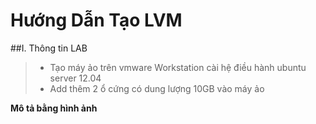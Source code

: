 Hướng Dẫn Tạo LVM
=================

##I. Thông tin LAB
> - Tạo máy ảo trên vmware Workstation cài hệ điều hành ubuntu server 12.04
> - Add thêm 2 ổ cứng có dung lượng 10GB vào máy ảo


**Mô tả bằng hình ảnh**
<br>
<p align="center"><img src="http://i.imgur.com/9rNADx4.png></p>

 Các bước tiến hành 
**Trong bài này mình sẽ đặt tên các volume group, logical volume được như sau:**
> - Volume group: vgdemo
> - logical volume: lvdat
**Chú ý:** Bạn lên đặt tên vủa volume group là vg[ten] hoặc lv[ten] để dễ nhận dạng hơn

B1: Trước khi cài đăt bạn lên kiểm tra xem có những hard drives nào bằng lệnh sau: #lsblk
> root@controller:~# lsblk
> NAME   MAJ:MIN RM   SIZE RO TYPE MOUNTPOINT
> sda      8:0    0    40G  0 disk
> ├─sda1   8:1    0   1.9G  0 part [SWAP]
> ├─sda2   8:2    0  18.6G  0 part /
> ├─sda3   8:3    0   9.3G  0 part
> └─sda4   8:4    0  10.2G  0 part /srv/node/sda4
> sdb      8:16   0    10G  0 disk
> sdc      8:32   0    10G  0 disk
> sr0     11:0    1   665M  0 rom


